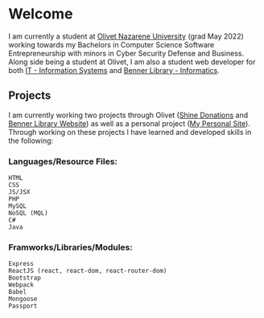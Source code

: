 # Welcome

I am currently a student at [Olivet Nazarene University](https://olivet.edu) (grad May 2022) working towards my Bachelors in Computer Science Software Entrepreneurship with minors in Cyber Security Defense and Business. Along side being a student at Olivet, I am also a student web developer for both [IT - Information Systems](https://it.olivet.edu) and [Benner Library - Informatics](https://library.olivet.edu).

## Projects
  I am currently working two projects through Olivet ([Shine Donations](https://securepayment.olivet.edu) and [Benner Library Website](https://library.olivet.edu)) as well as a personal project ([My Personal Site](https://colearseneau.com)). Through working on these projects I have learned and developed skills in the following:
  ### Languages/Resource Files:
    HTML
    CSS
    JS/JSX
    PHP
    MySQL
    NoSQL (MQL)
    C#
    Java
  ### Framworks/Libraries/Modules:
    Express
    ReactJS (react, react-dom, react-router-dom) 
    Bootstrap
    Webpack
    Babel
    Mongoose
    Passport
